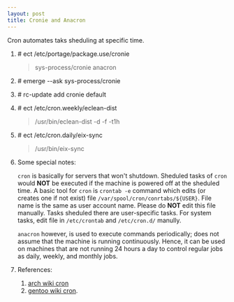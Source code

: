 ```yaml
---
layout: post
title: Cronie and Anacron
---
```

Cron automates taks sheduling at specific time.

1. \# ect /etc/portage/package.use/cronie

    >sys-process/cronie anacron
2. \# emerge --ask sys-process/cronie
3. \# rc-update add cronie default
4. \# ect /etc/cron.weekly/eclean-dist

    >/usr/bin/eclean-dist -d -f -t1h
5. \# ect /etc/cron.daily/eix-sync

    >/usr/bin/eix-sync
6. Some special notes:

    `cron` is basically for servers that won't shutdown. Sheduled tasks of `cron` would **NOT** be executed if the machine is powered off at the sheduled time. A basic tool for `cron` is `crontab -e` command which edits (or creates one if not exist) file `/var/spool/cron/conrtabs/${USER}`. File name is the same as user account name. Please do **NOT** edit this file manually. Tasks sheduled there are user-specific tasks. For system tasks, edit file in `/etc/crontab` and `/etc/cron.d/` manully.

    `anacron` however, is used to execute commands periodically; does not assume that the machine is running continuously.  Hence, it can be used on machines that are not running 24 hours a day to control regular jobs as daily, weekly, and monthly jobs.
7. References:
    1. [arch wiki cron](https://wiki.archlinux.org/index.php/Cron#Cronie)
    2. [gentoo wiki cron](https://wiki.gentoo.org/wiki/Cron).
